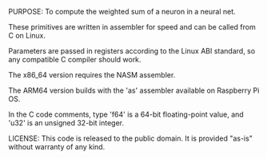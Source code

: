 PURPOSE: To compute the weighted sum of a neuron in a neural net.

These primitives are written in assembler for speed and can be called from C on Linux.

Parameters are passed in registers according to the Linux ABI standard, so any compatible C compiler should work.

The x86_64 version requires the NASM assembler.

The ARM64 version builds with the 'as' assembler available on Raspberry Pi OS.

In the C code comments, type 'f64' is a 64-bit floating-point value, and 'u32' is an unsigned 32-bit integer.

LICENSE: This code is released to the public domain.
         It is provided "as-is" without warranty of any kind.
